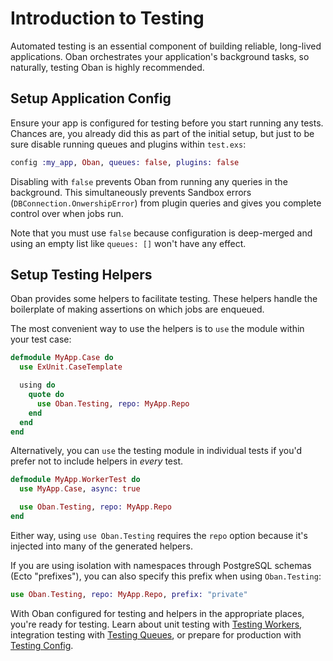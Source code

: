 # Introduction to Testing

Automated testing is an essential component of building reliable, long-lived
applications. Oban orchestrates your application's background tasks, so naturally,
testing Oban is highly recommended.

## Setup Application Config

Ensure your app is configured for testing before you start running any tests.
Chances are, you already did this as part of the initial setup, but just to be
sure disable running queues and plugins within `test.exs`:

```elixir
config :my_app, Oban, queues: false, plugins: false
```

Disabling with `false` prevents Oban from running any queries in the background.
This simultaneously prevents Sandbox errors (`DBConnection.OnwershipError`) from
plugin queries and gives you complete control over when jobs run.

Note that you must use `false` because configuration is deep-merged and using an
empty list like `queues: []` won't have any effect.

## Setup Testing Helpers

Oban provides some helpers to facilitate testing. These helpers handle the
boilerplate of making assertions on which jobs are enqueued.

The most convenient way to use the helpers is to `use` the module within your
test case:

```elixir
defmodule MyApp.Case do
  use ExUnit.CaseTemplate

  using do
    quote do
      use Oban.Testing, repo: MyApp.Repo
    end
  end
end
```

Alternatively, you can `use` the testing module in individual tests if you'd
prefer not to include helpers in _every_ test.

```elixir
defmodule MyApp.WorkerTest do
  use MyApp.Case, async: true

  use Oban.Testing, repo: MyApp.Repo
end
```

Either way, using `use Oban.Testing` requires the `repo` option because it's injected into many of
the generated helpers.

If you are using isolation with namespaces through PostgreSQL schemas (Ecto
"prefixes"), you can also specify this prefix when using `Oban.Testing`:

```elixir
use Oban.Testing, repo: MyApp.Repo, prefix: "private"
```

With Oban configured for testing and helpers in the appropriate places, you're
ready for testing. Learn about unit testing with [Testing Workers][tw],
integration testing with [Testing Queues][tq], or prepare for production with
[Testing Config][tc].

[tw]: testing_workers.html
[tq]: testing_queues.html
[tc]: testing_config.html
